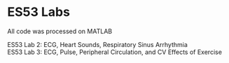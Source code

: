# ES53 Labs
All code was processed on MATLAB  
  
ES53 Lab 2: ECG, Heart Sounds, Respiratory Sinus Arrhythmia  
ES53 Lab 3: ECG, Pulse, Peripheral Circulation, and CV Effects of Exercise
